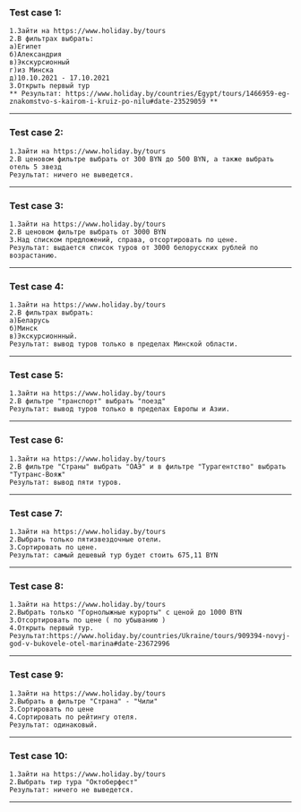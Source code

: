 ### Test case 1:
    1.Зайти на https://www.holiday.by/tours
    2.В фильтрах выбрать:
    a)Египет
    б)Александрия
    в)Экскурсионный
    г)из Минска
    д)10.10.2021 - 17.10.2021
    3.Открыть первый тур
    ** Результат: https://www.holiday.by/countries/Egypt/tours/1466959-eg-znakomstvo-s-kairom-i-kruiz-po-nilu#date-23529059 **
***
### Test case 2:
    1.Зайти на https://www.holiday.by/tours
    2.В ценовом фильтре выбрать от 300 BYN до 500 BYN, а также выбрать отель 5 звезд
    Результат: ничего не выведется.
***
### Test case 3:
    1.Зайти на https://www.holiday.by/tours
    2.В ценовом фильтре выбрать от 3000 BYN
    3.Над списком предложений, справа, отсортировать по цене.
    Результат: выдается список туров от 3000 белорусских рублей по возрастанию.
***
### Test case 4:
    1.Зайти на https://www.holiday.by/tours
    2.В фильтрах выбрать:
    a)Беларусь
    б)Минск
    в)Экскурсионнный.
    Результат: вывод туров только в пределах Минской области.
***
### Test case 5:
    1.Зайти на https://www.holiday.by/tours
    2.В фильтре "транспорт" выбрать "поезд"
    Результат: вывод туров только в пределах Европы и Азии.
***
### Test case 6:
    1.Зайти на https://www.holiday.by/tours
    2.В фильтре "Страны" выбрать "ОАЭ" и в фильтре "Турагентство" выбрать "Тутранс-Вояж"
    Результат: вывод пяти туров.
***
### Test case 7:
    1.Зайти на https://www.holiday.by/tours
    2.Выбрать только пятизвездочные отели.
    3.Сортировать по цене.
    Результат: самый дешевый тур будет стоить 675,11 BYN
***
### Test case 8:
    1.Зайти на https://www.holiday.by/tours
    2.Выбрать только "Горнолыжные курорты" с ценой до 1000 BYN
    3.Отсортировать по цене ( по убыванию )
    4.Открыть первый тур.
    Результат:https://www.holiday.by/countries/Ukraine/tours/909394-novyj-god-v-bukovele-otel-marina#date-23672996
***
### Test case 9:
    1.Зайти на https://www.holiday.by/tours
    2.Выбрать в фильтре "Страна" - "Чили"
    3.Сортировать по цене
    4.Сортировать по рейтингу отеля.
    Результат: одинаковый.
***
### Test case 10:
    1.Зайти на https://www.holiday.by/tours
    2.Выбрать тир тура "Октоберфест"
    Результат: ничего не выведется.
***
